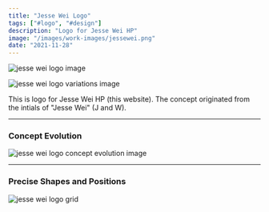```yaml
---
title: "Jesse Wei Logo"
tags: ["#logo", "#design"]
description: "Logo for Jesse Wei HP"
image: "/images/work-images/jessewei.png"
date: "2021-11-28"
---
```


![jesse wei logo image](/images/work-images/jessewei.png)

![jesse wei logo variations image](/images/work-images/jessewei-variations.png)

This is logo for Jesse Wei HP (this website). The concept originated from the intials of "Jesse Wei" (J and W).
___

### Concept Evolution

![jesse wei logo concept evolution image](/images/work-images/jessewei-evolution.png)
___

### Precise Shapes and Positions

![jesse wei logo grid](/images/work-images/jessewei-grid.png)